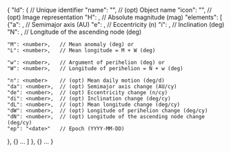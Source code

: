  {
 "Id": {               // Unique identifier
  "name": "<string>",  // (opt) Object name
  "icon": "<string>",  // (opt) Image representation 
  "H": <number>,  // Absolute magnitude (mag)
  "elements": [
   {"a": <number>,   // Semimajor axis (AU)
    "e": <number>,   // Eccentricity  (n)
    "i": <number>,   // Inclination (deg) 
    "N": <number>,   // Longitude of the ascending node (deg)
    
    "M": <number>,   // Mean anomaly (deg) or
    "L": <number>,   // Mean longitude = M + W (deg)
    
    "w": <number>,   // Argument of perihelion (deg) or
    "W": <number>,   // Longitude of perihelion = N + w (deg)

    "n": <number>    // (opt) Mean daily motion (deg/d)
    "da": <number>,  // (opt) Semimajor axis change (AU/cy)
    "de": <number>,  // (opt) Eccentricity change (n/cy)
    "di": <number>,  // (opt) Inclination change (deg/cy) 
    "dL": <number>,  // (opt) Mean longitude change (deg/cy) 
    "dW": <number>,  // (opt) Longitude of perihelion change (deg/cy) 
    "dN": <number>,  // (opt) Longitude of the ascending node change (deg/cy) 
    "ep": "<date>"   // Epoch (YYYY-MM-DD)
   }, {} ... 
  ]
 }, 
 {} ...
 }
